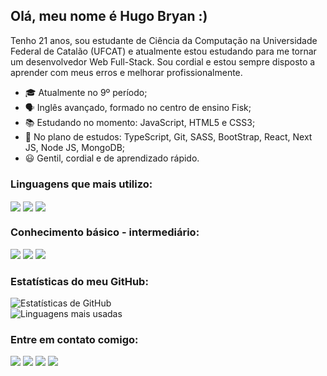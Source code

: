 ## Olá, meu nome é Hugo Bryan :)

Tenho 21 anos, sou estudante de Ciência da Computação na Universidade Federal de Catalão (UFCAT) e atualmente estou estudando para me tornar um desenvolvedor Web Full-Stack. Sou cordial e estou sempre disposto a aprender com meus erros e melhorar profissionalmente.

- 🎓 Atualmente no 9º período;
- 🗣️ Inglês avançado, formado no centro de ensino Fisk;
- 📚 Estudando no momento: JavaScript, HTML5 e CSS3;
- 📆 No plano de estudos: TypeScript, Git, SASS, BootStrap, React, Next JS, Node JS, MongoDB;
- 😃 Gentil, cordial e de aprendizado rápido.

### Linguagens que mais utilizo:
<div style:'display: inline-block'>
  <img align='center' src="https://img.shields.io/badge/css3-%231572B6.svg?style=for-the-badge&logo=css3&logoColor=white"/>
  <img align='center' src="https://img.shields.io/badge/html5-%23E34F26.svg?style=for-the-badge&logo=html5&logoColor=white"/>
  <img align='center' src="https://img.shields.io/badge/javascript-%23323330.svg?style=for-the-badge&logo=javascript&logoColor=%23F7DF1E"/>
</div>

### Conhecimento básico - intermediário:
<div style:'display: inline-block>
  <img src="https://img.shields.io/badge/c-%2300599C.svg?style=for-the-badge&logo=c&logoColor=white"/>
  <img src="https://img.shields.io/badge/java-%23ED8B00.svg?style=for-the-badge&logo=openjdk&logoColor=white" />
  <img src="https://img.shields.io/badge/python-3670A0?style=for-the-badge&logo=python&logoColor=ffdd54" />
</div>

### Estatísticas do meu GitHub:
<div style:'display: flex'>
  
  ![Estatísticas de GitHub](https://github-readme-stats.vercel.app/api?username=ugobraia&show_icons=true&theme=dark&locale=pt-br)<br>
  ![Linguagens mais usadas](https://github-readme-stats.vercel.app/api/top-langs/?username=ugobraia&theme=dark&langs_count=5&layout=compact&locale=pt-br)
  
</div>

### Entre em contato comigo:
<a href='mailto:hblimaafonso@gmail.com' target='_blank'><img src='https://img.shields.io/badge/Gmail-D14836?style=for-the-badge&logo=gmail&logoColor=white'></a>
<a href='https://www.instagram.com/ugobry_n/' target='_blank'><img src='https://img.shields.io/badge/Instagram-%23E4405F.svg?style=for-the-badge&logo=Instagram&logoColor=white'></a>
<a href='https://www.linkedin.com/in/hugo-bryan-lima-afonso-67519a270/' target='_blank'><img src='https://img.shields.io/badge/linkedin-%230077B5.svg?style=for-the-badge&logo=linkedin&logoColor=white)'></a>
<a href='https://wa.me/5562996732365' target='_blank'><img src='https://img.shields.io/badge/WhatsApp-25D366?style=for-the-badge&logo=whatsapp&logoColor=white'></a>

